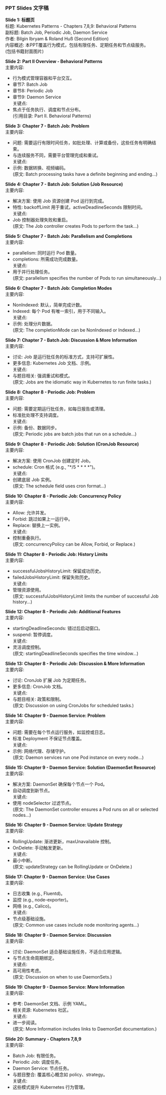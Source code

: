 
### PPT Slides 文字稿

**Slide 1: 标题页**  
标题: Kubernetes Patterns - Chapters 7,8,9: Behavioral Patterns  
副标题: Batch Job, Periodic Job, Daemon Service  
作者: Bilgin Ibryam & Roland Huß (Second Edition)  
内容概述: 本PPT覆盖行为模式，包括有限任务、定期任务和节点级服务。  
(包括书籍封面图片)

**Slide 2: Part II Overview - Behavioral Patterns**  
主要内容:  
- 行为模式管理容器和平台交互。  
- 章节7: Batch Job  
- 章节8: Periodic Job  
- 章节9: Daemon Service  
关键点:  
- 焦点于任务执行、调度和节点分布。  
(引用目录: Part II. Behavioral Patterns)

**Slide 3: Chapter 7 - Batch Job: Problem**  
主要内容:  
- 问题: 需要运行有限时间任务，如批处理、计算或备份，这些任务有明确结束。  
- 与连续服务不同，需要平台管理完成和重试。  
关键点:  
- 示例: 数据转换、视频编码。  
(原文: Batch processing tasks have a definite beginning and ending...)

**Slide 4: Chapter 7 - Batch Job: Solution (Job Resource)**  
主要内容:  
- 解决方案: 使用 Job 资源创建 Pod 运行到完成。  
- 特性: backoffLimit 用于重试，activeDeadlineSeconds 限制时间。  
关键点:  
- Job 控制器处理失败和重启。  
(原文: The Job controller creates Pods to perform the task...)

**Slide 5: Chapter 7 - Batch Job: Parallelism and Completions**  
主要内容:  
- parallelism: 同时运行 Pod 数量。  
- completions: 所需成功完成数量。  
关键点:  
- 用于并行处理任务。  
(原文: parallelism specifies the number of Pods to run simultaneously...)

**Slide 6: Chapter 7 - Batch Job: Completion Modes**  
主要内容:  
- NonIndexed: 默认，简单完成计数。  
- Indexed: 每个 Pod 有唯一索引，用于不同输入。  
关键点:  
- 示例: 处理分片数据。  
(原文: The completionMode can be NonIndexed or Indexed...)

**Slide 7: Chapter 7 - Batch Job: Discussion & More Information**  
主要内容:  
- 讨论: Job 是运行批任务的标准方式，支持可扩展性。  
- 更多信息: Kubernetes Job 文档、示例。  
关键点:  
- 与题目相关: 强调重试和模式。  
(原文: Jobs are the idiomatic way in Kubernetes to run finite tasks.)

**Slide 8: Chapter 8 - Periodic Job: Problem**  
主要内容:  
- 问题: 需要定期运行批任务，如每日报告或清理。  
- 标准批处理不支持调度。  
关键点:  
- 示例: 备份、数据同步。  
(原文: Periodic jobs are batch jobs that run on a schedule...)

**Slide 9: Chapter 8 - Periodic Job: Solution (CronJob Resource)**  
主要内容:  
- 解决方案: 使用 CronJob 创建定时 Job。  
- schedule: Cron 格式 (e.g., "*/5 * * * *")。  
关键点:  
- 创建底层 Job 实例。  
(原文: The schedule field uses cron format...)

**Slide 10: Chapter 8 - Periodic Job: Concurrency Policy**  
主要内容:  
- Allow: 允许并发。  
- Forbid: 跳过如果上一运行中。  
- Replace: 替换上一实例。  
关键点:  
- 控制重叠执行。  
(原文: concurrencyPolicy can be Allow, Forbid, or Replace.)

**Slide 11: Chapter 8 - Periodic Job: History Limits**  
主要内容:  
- successfulJobsHistoryLimit: 保留成功历史。  
- failedJobsHistoryLimit: 保留失败历史。  
关键点:  
- 管理资源使用。  
(原文: successfulJobsHistoryLimit limits the number of successful Job history...)

**Slide 12: Chapter 8 - Periodic Job: Additional Features**  
主要内容:  
- startingDeadlineSeconds: 错过后启动窗口。  
- suspend: 暂停调度。  
关键点:  
- 灵活调度控制。  
(原文: startingDeadlineSeconds specifies the time window...)

**Slide 13: Chapter 8 - Periodic Job: Discussion & More Information**  
主要内容:  
- 讨论: CronJob 扩展 Job 为定期任务。  
- 更多信息: CronJob 文档。  
关键点:  
- 与题目相关: 政策和限制。  
(原文: Discussion on using CronJobs for scheduled tasks.)

**Slide 14: Chapter 9 - Daemon Service: Problem**  
主要内容:  
- 问题: 需要在每个节点运行服务，如监控或日志。  
- 标准 Deployment 不保证节点覆盖。  
关键点:  
- 示例: 网络代理、存储守护。  
(原文: Daemon services run one Pod instance on every node...)

**Slide 15: Chapter 9 - Daemon Service: Solution (DaemonSet Resource)**  
主要内容:  
- 解决方案: DaemonSet 确保每个节点一个 Pod。  
- 自动调度到新节点。  
关键点:  
- 使用 nodeSelector 过滤节点。  
(原文: The DaemonSet controller ensures a Pod runs on all or selected nodes...)

**Slide 16: Chapter 9 - Daemon Service: Update Strategy**  
主要内容:  
- RollingUpdate: 渐进更新，maxUnavailable 控制。  
- OnDelete: 手动触发更新。  
关键点:  
- 最小中断。  
(原文: updateStrategy can be RollingUpdate or OnDelete.)

**Slide 17: Chapter 9 - Daemon Service: Use Cases**  
主要内容:  
- 日志收集 (e.g., Fluentd)。  
- 监控 (e.g., node-exporter)。  
- 网络 (e.g., Calico)。  
关键点:  
- 节点级基础设施。  
(原文: Common use cases include node monitoring agents...)

**Slide 18: Chapter 9 - Daemon Service: Discussion**  
主要内容:  
- 讨论: DaemonSet 适合基础设施任务，不适合应用逻辑。  
- 与节点生命周期绑定。  
关键点:  
- 高可用性考虑。  
(原文: Discussion on when to use DaemonSets.)

**Slide 19: Chapter 9 - Daemon Service: More Information**  
主要内容:  
- 参考: DaemonSet 文档、示例 YAML。  
- 相关资源: Kubernetes 社区。  
关键点:  
- 进一步阅读。  
(原文: More Information includes links to DaemonSet documentation.)

**Slide 20: Summary - Chapters 7,8,9**  
主要内容:  
- Batch Job: 有限任务。  
- Periodic Job: 调度任务。  
- Daemon Service: 节点任务。  
- 与题目整合: 覆盖核心概念如 policy、strategy。  
关键点:  
- 这些模式提升 Kubernetes 行为管理。  
